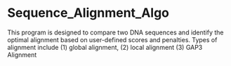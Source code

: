 # Sequence_Alignment_Algo
This program is designed to compare two DNA sequences and identify the optimal alignment based on user-defined scores and penalties. Types of alignment include (1) global alignment, (2) local alignment (3) GAP3 Alignment 
